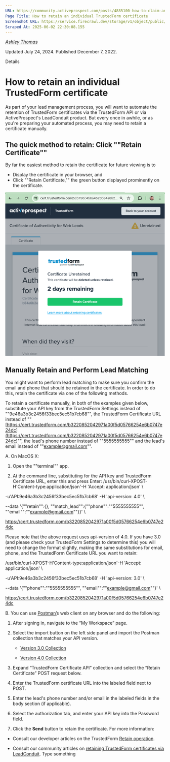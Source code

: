 ```yaml
---
URL: https://community.activeprospect.com/posts/4885100-how-to-claim-an-individual-trustedform-certificate
Page Title: How to retain an individual TrustedForm certificate
Screenshot URL: https://service.firecrawl.dev/storage/v1/object/public/media/screenshot-4099c7a1-34fc-42fe-b58c-b12eab0c07af.png
Scraped At: 2025-06-02 22:30:08.155
---
```



[_Ashley Thomas_](https://community.activeprospect.com/memberships/7557566-ashley-thomas)

Updated July 24, 2024. Published December 7, 2022.

Details

# How to retain an individual TrustedForm certificate

As part of your lead management process, you will want to automate the retention of TrustedForm certificates via the TrustedForm API or via ActiveProspect's LeadConduit product. But every once in awhile, or as you're preparing your automated process, you may need to retain a certificate manually.

## The quick method to retain: Click ""Retain Certificate""

By far the easiest method to retain the certificate for future viewing is to

- Display the certificate in your browser, and
- Click ""Retain Certificate,"" the green button displayed prominently on the certificate.

![](images/image-1.png)

## Manually Retain and Perform Lead Matching

You might want to perform lead matching to make sure you confirm the email and phone that should be retained in the certificate. In order to do this, retain the certificate via one of the following methods.

To retain a certificate manually, in both of the examples given below, substitute your API key from the TrustedForm Settings instead of ""9e46a3b3c2456f33bec5ec51b7cb68"", the TrustedForm Certificate URL instead of ""[https://cert.trustedform.com/b3220852042971a00f5d05766254e6b0747e24dc](https://cert.trustedform.com/b3220852042971a00f5d05766254e6b0747e24dc)"", the lead's phone number instead of ""5555555555"" and the lead's email instead of ""example@gmail.com"".

A. On MacOS X:

1. Open the ""terminal"" app.

2. At the command line, substituting for the API key and TrustedForm Certificate URL, enter this and press Enter:
/usr/bin/curl-XPOST-H'Content-type:application/json'-H 'Accept: application/json' \

-u'API:9e46a3b3c2456f33bec5ec51b7cb68' -H 'api-version: 4.0' \

--data '{""retain"":{}, ""match\_lead"":{""phone"":""5555555555"", ""email"":""example@gmail.com""}}' \

https://cert.trustedform.com/b3220852042971a00f5d05766254e6b0747e24dc

Please note that the above request uses api-version of 4.0. If you have 3.0 (and please check your TrustedForm Settings to determine this) you will need to change the format slightly, making the same substitutions for email, phone, and the TrustedForm Certificate URL you want to retain:

/usr/bin/curl-XPOST-H'Content-type:application/json'-H 'Accept: application/json' \

-u'API:9e46a3b3c2456f33bec5ec51b7cb68' -H 'api-version: 3.0' \

--data '{""phone"":""5555555555"", ""email"":""example@gmail.com""}' \

https://cert.trustedform.com/b3220852042971a00f5d05766254e6b0747e24dc

B. You can use [Postman’](https://identity.getpostman.com/login)s web client on any browser and do the following:

1. After signing in, navigate to the “My Workspace” page.

2. Select the import button on the left side panel and import the Postman collection that matches your API version.
   - [Version 3.0 Collection](https://drive.google.com/uc?id=1pk9ut9e8Y8l_c_UMpP7UxVAq-45iPFWk&export=download)

   - [Version 4.0 Collection](https://drive.google.com/uc?id=1kaHFx1ZnSoKya_zqirzkepF8bG0kiqTK&export=download)
3. Expand “TrustedForm Certificate API” collection and select the “Retain Certificate” POST request below.

4. Enter the TrustedForm certificate URL into the labeled field next to POST.

5. Enter the lead's phone number and/or email in the labeled fields in the body section (if applicable).

6. Select the authorization tab, and enter your API key into the Password field.

7. Click the **Send** button to retain the certificate.
For more information:

- Consult our developer articles on the TrustedForm [Retain operation](https://developers.activeprospect.com/docs/trustedform/api/v4.0/tag/Certificates/#tag/Certificates/operation/ClaimerWeb.ClaimController.create_retain).

- Consult our community articles on [retaining TrustedForm certificates via LeadConduit](https://community.activeprospect.com/series/4114377-retaining-claiming-trustedform-certificates-with-leadconduit).
Type something
